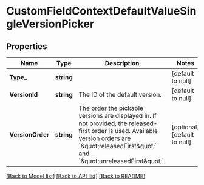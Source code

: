 # CustomFieldContextDefaultValueSingleVersionPicker

## Properties
Name | Type | Description | Notes
------------ | ------------- | ------------- | -------------
**Type_** | **string** |  | [default to null]
**VersionId** | **string** | The ID of the default version. | [default to null]
**VersionOrder** | **string** | The order the pickable versions are displayed in. If not provided, the released-first order is used. Available version orders are &#x60;\&quot;releasedFirst\&quot;&#x60; and &#x60;\&quot;unreleasedFirst\&quot;&#x60;. | [optional] [default to null]

[[Back to Model list]](../README.md#documentation-for-models) [[Back to API list]](../README.md#documentation-for-api-endpoints) [[Back to README]](../README.md)

